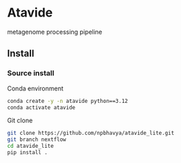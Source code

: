 # Atavide

metagenome processing pipeline

## Install

### Source install 

Conda environment
```bash
conda create -y -n atavide python==3.12
conda activate atavide
```
Git clone 
```bash 
git clone https://github.com/npbhavya/atavide_lite.git
git branch nextflow 
cd atavide_lite
pip install . 
```